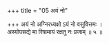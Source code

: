+++
title = "05 अयं नो"

+++
अयं नो अग्निरध्यक्षो ऽयं नो वसुवित्तमः ।  
अस्योपसद्ये मा रिषामायं रक्षतु नः प्रजाम् ॥ ५ ॥
